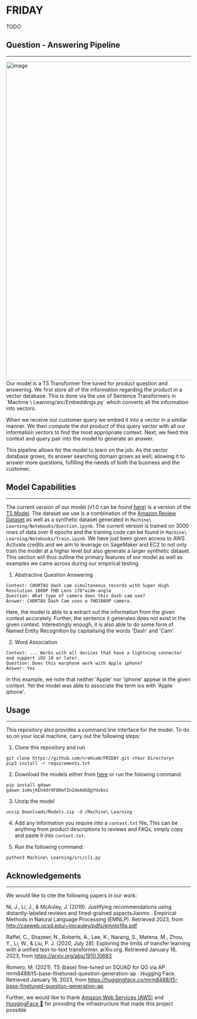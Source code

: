 # FRIDAY

TODO

## Question - Answering Pipeline 
-----

<img width="865" alt="image" src="https://user-images.githubusercontent.com/81154837/212583228-318e0d73-5b75-471e-a0aa-825a1475a715.png">
Our model is a T5 Transformer fine tuned for product question and answering. We first store all of the information regarding the product in a vector database. This is done via the use of Sentence Transformers in `Machine \ Learning/src/Embeddings.py` which converts all the information into vectors. 


When we receive our customer query we embed it into a vector in a similar manner. We then compute the dot product of this query vector with all our information vectors to find the most appropriate context. Next, we feed this context and query pair into the model to generate an answer. 

This pipeline allows for the model to learn on the job. As the vector database grows, its answer searching domain grows as well, allowing it to answer more questions, fufilling the needs of both the business and the customer. 


## Model Capabilities
-----
The current version of our model (v1.0 can be found [here](https://drive.google.com/file/d/1xHvjKEh4drOFQKmfZn2deAdGQgYUvbxi/view?usp=share_link)) is a version of the [T5 Model](https://ai.googleblog.com/2020/02/exploring-transfer-learning-with-t5.html). The dataset we use is a combination of the [Amazon Review Dataset](https://jmcauley.ucsd.edu/data/amazon_v2/index.html) as well as a synthetic dataset generated in `Machine\ Learning/Notebooks/Question.ipynb`. The current version is trained on 3000 rows of data over 6 epochs and the training code can be found in `Machine\ Learning/Notebooks/Train.ipynb`. We have just been given access to AWS Activate credits and we aim to leverage on SageMaker and EC2 to not only train the model at a higher level but also generate a larger synthetic dataset. This section will thus outline the primary features of our model as well as examples we came across during our empirical testing. 

1. Abstractive Question Answering
```
Context: CHORTAU dash cam simultaneous records with Super High Resolution 1080P FHD Lens 170°wide-angle
Question: What type of camera does this dash cam use?
Answer: CHORTAU Dash Cam uses a fHD1080P camera.
```
Here, the model is able to a extract out the information from the given context accurately. Further, the sentence it generates does not exist in the given context. Interestingly enough, it is also able to do some form of Named Entity Recognition by capitalising the words 'Dash' and 'Cam'.


2. Word Association 
```
Context: ... Works with all devices that have a lightning connector and support iOS 10 or later.
Question: Does this earphone work with Apple iphone?
Answer: Yes
```
In this example, we note that neither 'Apple' nor 'iphone' appear in the given context. Yet the model was able to associate the term ios with 'Apple iphone'.



## Usage
-----
This repository also provides a command line interface for the model. To do so on your local machine, carry out the following steps:

1. Clone this repository and run 
```
git clone https://github.com/nreHieW/FRIDAY.git <Your Directory>
pip3 install -r requirements.txt
```

2. Download the models either from [here](https://drive.google.com/file/d/1xHvjKEh4drOFQKmfZn2deAdGQgYUvbxi/view?usp=share_link) or run the folowing command:
```
pip install gdown
gdown 1xHvjKEh4drOFQKmfZn2deAdGQgYUvbxi
```

3. Unzip the model 
```
unzip Downloads/Models.zip -d /Machine\ Learning
```

4. Add any information you require into a `context.txt` file. This can be anything from product descriptions to reviews and FAQs, simply copy and paste it into `context.txt`. 

5. Run the following command:
```
python3 Machine\ Learning/src/cli.py
```


## Acknowledgements 
-------
We would like to cite the following papers in our work:

Ni, J., Li, J., &amp; McAuley, J. (2019). Justifying recommendations using distantly-labeled reviews and fined-grained aspectsJianmo . Empirical Methods    in Natural Language Processing (EMNLP). Retrieved 2023, from http://cseweb.ucsd.edu/~jmcauley/pdfs/emnlp19a.pdf 

Raffel, C., Shazeer, N., Roberts, A., Lee, K., Narang, S., Matena, M., Zhou, Y., Li, W., &amp; Liu, P. J. (2020, July 28). Exploring the limits of          transfer learning with a unified text-to-text transformer. arXiv.org. Retrieved January 16, 2023, from https://arxiv.org/abs/1910.10683 

Romero, M. (2021). T5 (base) fine-tuned on SQUAD for QG via AP. mrm8488/t5-base-finetuned-question-generation-ap · Hugging Face. Retrieved January 16,      2023, from https://huggingface.co/mrm8488/t5-base-finetuned-question-generation-ap 

Further, we would like to thank [Amazon Web Services (AWS)](https://aws.amazon.com/) and [HuggingFace 🤗](https://huggingface.co/) for providing the infrastructure that made this project possible
